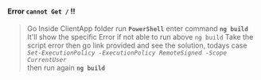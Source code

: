 #### Error `cannot Get /` !!

> Go Inside ClientApp folder run **`PowerShell`** enter command **`ng build`** 
> It'll show the specific Error
> if not able to run above `ng build` Take the script error then go link provided and see the solution, 
> todays case *`Set-ExecutionPolicy -ExecutionPolicy RemoteSigned -Scope CurrentUser`*  
> then run again **`ng build`**
